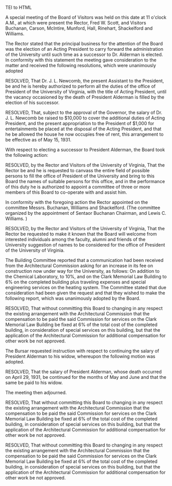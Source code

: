  TEI to HTML

A special meeting of the Board of Visitors was held on this date at 11 o'clock A.M., at which were present the Rector, Fred W. Scott, and Visitors Buchanan, Carson, McIntire, Munford, Hall, Rinehart, Shackelford and Williams.

The Rector stated that the principal business for the attention of the Board was the election of an Acting President to carry forward the administration of the University until such time as a successor to Dr. Alderman is elected. In conformity with this statement the meeting gave consideration to the matter and received the following resolutions, which were unanimously adopted

RESOLVED, That Dr. J. L. Newcomb, the present Assistant to the President, be and he is hereby authorized to perform all the duties of the office of President of the University of Virginia, with the title of Acting President, until the vacancy occasioned by the death of President Alderman is filled by the election of his successor.

RESOLVED, That, subject to the approval of the Governor, the salary of Dr. J. L. Newcomb be raised to $10,000 to cover the additional duties of Acting President, and the present appropriation to the President of $1,000 for entertainments be placed at the disposal of the Acting President, and that he be allowed the house he now occupies free of rent, this arrangement to be effective as of May 15, 1931.

With respect to electing a successor to President Alderman, the Board took the following action:

RESOLVED, by the Rector and Visitors of the University of Virginia, That the Rector be and he is requested to canvass the entire field of possible persons to fill the office of President of the University and bring to this Board the names of suitable persons for this office, and in the performance of this duty he is authorized to appoint a committee of three or more members of this Board to co-operate with and assist him.

In conformity with the foregoing action the Rector appointed on the committee Messrs. Buchanan, Williams and Shackelford. (The committee organized by the appointment of Sentaor Buchanan Chairman, and Lewis C. Williams. )

RESOLVED, by the Rector and Visitors of the University of Virginia, That the Rector be requested to make it known that the Board will welcome from interested individuals among the faculty, alumni and friends of the University suggestion of names to be considered for the office of President of the University of Virginia.

The Building Committee reported that a communication had been received from the Architectural Commission asking for an increase in its fee on construction now under way for the University, as follows: On addition to the Chemical Laboratory, to 10%, and on the Clark Memorial Law Building to 6% on the completed building plus traveling expenses and special engineering services on the heating system. The Committee stated that due consideration had been given the request and that they wished to make the following report, which was unanimously adopted by the Board.

RESOLVED, That without committing this Board to changing in any respect the existing arrangement with the Architectural Commission that the compensation to be paid the said Commission for services on the Clark Memorial Law Building be fixed at 6% of the total cost of the completed building, in consideration of special services on this building, but that the application of the Architectural Commission for additional compensation for other work be not approved.

The Bursar requested instruction with respect to continuing the salary of President Alderman to his widow, whereupon the following motion was adopted.

RESOLVED, That the salary of President Alderman, whose death occurred on April 29, 1931, be continued for the months of May and June and that the same be paid to his widow.

The meeting then adjourned.

RESOLVED, That without committing this Board to changing in any respect the existing arrangement with the Architectural Commission that the compensation to be paid the said Commission for services on the Clark Memorial Law Building be fixed at 6% of the total cost of the completed building, in consideration of special services on this building, but that the application of the Architectural Commission for additional compensation for other work be not approved.

RESOLVED, That without committing this Board to changing in any respect the existing arrangement with the Architectural Commission that the compensation to be paid the said Commission for services on the Clark Memorial Law Building be fixed at 6% of the total cost of the completed building, in consideration of special services on this building, but that the application of the Architectural Commission for additional compensation for other work be not approved.